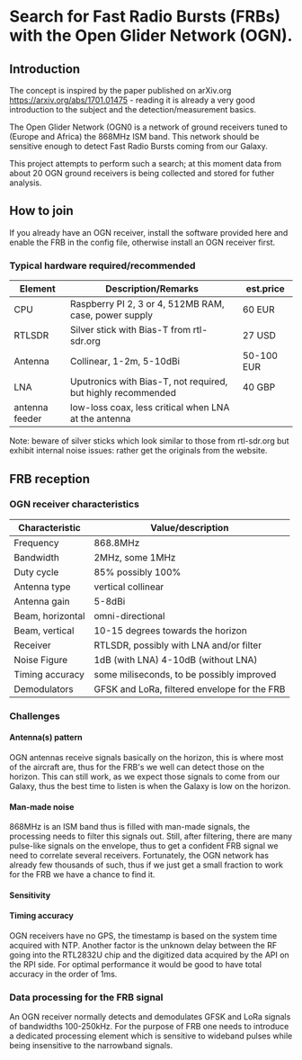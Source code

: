 # Search for Fast Radio Bursts (FRBs) with the Open Glider Network (OGN).

## Introduction
The concept is inspired by the paper published on arXiv.org https://arxiv.org/abs/1701.01475 - reading it is already a very good introduction to the subject and the detection/measurement basics.

The Open Glider Network (OGN0 is a network of ground receivers tuned to (Europe and Africa) the 868MHz ISM band.
This network should be sensitive enough to detect Fast Radio Bursts coming from our Galaxy.

This project attempts to perform such a search; at this moment data from about 20 OGN ground receivers is being collected and stored for futher analysis.

## How to join
If you already have an OGN receiver, install the software provided here and enable the FRB in the config file, otherwise install an OGN receiver first.
### Typical hardware required/recommended
| Element | Description/Remarks | est.price |
|------|-----|----|
| CPU | Raspberry PI 2, 3 or 4, 512MB RAM, case, power supply | 60 EUR |
| RTLSDR | Silver stick with Bias-T from rtl-sdr.org | 27 USD |
| Antenna | Collinear, 1-2m, 5-10dBi | 50-100 EUR |
| LNA | Uputronics with Bias-T, not required, but highly recommended | 40 GBP |
| antenna feeder | low-loss coax, less critical when LNA at the antenna | |

Note: beware of silver sticks which look similar to those from rtl-sdr.org but exhibit internal noise issues: rather get the originals from the website.

## FRB reception

### OGN receiver characteristics

| Characteristic | Value/description |
|-----|-----|
| Frequency | 868.8MHz |
| Bandwidth | 2MHz, some 1MHz |
| Duty cycle | 85% possibly 100% |
| Antenna type | vertical collinear |
| Antenna gain | 5-8dBi |
| Beam, horizontal | omni-directional |
| Beam, vertical | 10-15 degrees towards the horizon |
| Receiver | RTLSDR, possibly with LNA and/or filter |
| Noise Figure | 1dB (with LNA) 4-10dB (without LNA) |
| Timing accuracy | some miliseconds, to be possibly improved |
| Demodulators | GFSK and LoRa, filtered envelope for the FRB |

### Challenges
#### Antenna(s) pattern
OGN antennas receive signals basically on the horizon, this is where most of the aircraft are, thus for the FRB's we well can detect those on the horizon.
This can still work, as we expect those signals to come from our Galaxy, thus the best time to listen is when the Galaxy is low on the horizon.

#### Man-made noise
868MHz is an ISM band thus is filled with man-made signals, the processing needs to filter this signals out.
Still, after filtering, there are many pulse-like signals on the envelope, thus to get a confident FRB signal we need to correlate several receivers.
Fortunately, the OGN network has already few thousands of such, thus if we just get a small fraction to work for the FRB we have a chance to find it.

#### Sensitivity

#### Timing accuracy
OGN receivers have no GPS, the timestamp is based on the system time acquired with NTP.
Another factor is the unknown delay between the RF going into the RTL2832U chip and the digitized data acquired by the API on the RPI side.
For optimal performance it would be good to have total accuracy in the order of 1ms.

### Data processing for the FRB signal

An OGN receiver normally detects and demodulates GFSK and LoRa signals of bandwidths 100-250kHz.
For the purpose of FRB one needs to introduce a dedicated processing element which is sensitive to wideband pulses while being insensitive to the narrowband signals.

